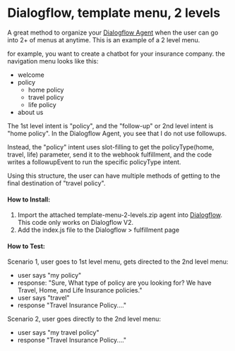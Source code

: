 # Dialogflow, template menu, 2 levels
A great method to organize your [Dialogflow Agent](http://www.dialogflow.com) when the user can go into 2+ of menus at anytime. This is an example of a 2 level menu.

for example, you want to create a chatbot for your insurance company.
the navigation menu looks like this:

 - welcome
 - policy
   - home policy
   - travel policy
   - life policy
 - about us

The 1st level intent is "policy", and the "follow-up" or 2nd level intent is "home policy". In the Dialogflow Agent, you see that I do not use followups. 

Instead, the "policy" intent uses slot-filling to get the policyType(home, travel, life) parameter, send it to the webhook fulfillment, and the code writes a followupEvent to run the specific policyType intent.

Using this structure, the user can have multiple methods of getting to the final destination of "travel policy".  


#### How to Install:
1. Import the attached template-menu-2-levels.zip agent into [Dialogflow](http://www.dialogflow.com). This code only works on Dialogflow V2.
2. Add the index.js file to the Dialogflow > fulfillment page

#### How to Test:
Scenario 1, user goes to 1st level menu, gets directed to the 2nd level menu:
- user says "my policy"
- response: "Sure, What type of policy are you looking for? We have Travel, Home, and Life Insurance policies."
- user says "travel"
- response "Travel Insurance Policy...."

Scenario 2, user goes directly to the 2nd level menu:
- user says "my travel policy"
- response "Travel Insurance Policy...."
